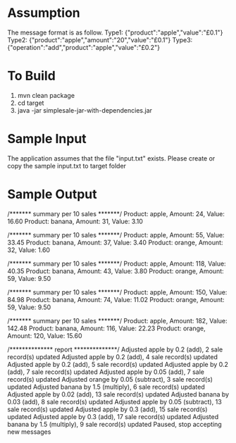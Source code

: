 # Assumption
The message format is as follow.
Type1: {"product":"apple","value":"£0.1"}
Type2: {"product":"apple","amount":"20","value":"£0.1"}
Type3: {"operation":"add","product":"apple","value":"£0.2"}

# To Build
1) mvn clean package
2) cd target
3) java -jar simplesale-jar-with-dependencies.jar


# Sample Input
The application assumes that the file "input.txt" exists.
Please create or copy the sample input.txt to target folder


# Sample Output
/******* summary per 10 sales *******/
Product: apple, Amount: 24, Value: 16.60
Product: banana, Amount: 31, Value: 3.10

/******* summary per 10 sales *******/
Product: apple, Amount: 55, Value: 33.45
Product: banana, Amount: 37, Value: 3.40
Product: orange, Amount: 32, Value: 1.60

/******* summary per 10 sales *******/
Product: apple, Amount: 118, Value: 40.35
Product: banana, Amount: 43, Value: 3.80
Product: orange, Amount: 59, Value: 9.50

/******* summary per 10 sales *******/
Product: apple, Amount: 150, Value: 84.98
Product: banana, Amount: 74, Value: 11.02
Product: orange, Amount: 59, Value: 9.50

/******* summary per 10 sales *******/
Product: apple, Amount: 182, Value: 142.48
Product: banana, Amount: 116, Value: 22.23
Product: orange, Amount: 120, Value: 15.60

/************** report **************/
Adjusted apple by 0.2 (add), 2 sale record(s) updated
Adjusted apple by 0.2 (add), 4 sale record(s) updated
Adjusted apple by 0.2 (add), 5 sale record(s) updated
Adjusted apple by 0.2 (add), 7 sale record(s) updated
Adjusted apple by 0.05 (add), 7 sale record(s) updated
Adjusted orange by 0.05 (subtract), 3 sale record(s) updated
Adjusted banana by 1.5 (multiply), 6 sale record(s) updated
Adjusted apple by 0.02 (add), 13 sale record(s) updated
Adjusted banana by 0.03 (add), 8 sale record(s) updated
Adjusted apple by 0.05 (subtract), 13 sale record(s) updated
Adjusted apple by 0.3 (add), 15 sale record(s) updated
Adjusted apple by 0.3 (add), 17 sale record(s) updated
Adjusted banana by 1.5 (multiply), 9 sale record(s) updated
Paused, stop accepting new messages
